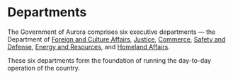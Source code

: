 # Departments

The Government of Aurora comprises six executive departments — the Department of [Foreign and Culture Affairs](foreign-and-culture-affairs/), [Justice](justice.md), [Commerce](commerce/), [Safety and Defense](safety-and-defense/), [Energy and Resources](energy-and-resources/), and [Homeland Affairs](homeland-affairs/).

These six departments form the foundation of running the day-to-day operation of the country.
